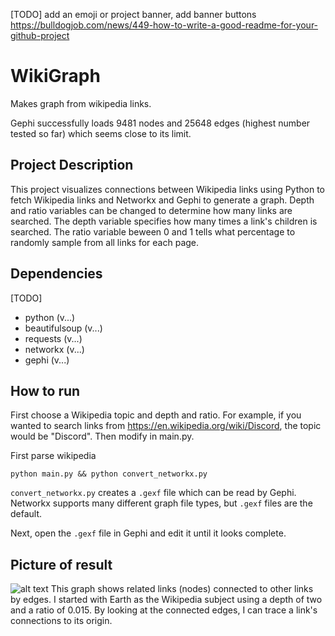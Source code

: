 
[TODO] add an emoji or project banner, add banner buttons https://bulldogjob.com/news/449-how-to-write-a-good-readme-for-your-github-project

# WikiGraph

Makes graph from wikipedia links.

Gephi successfully loads 9481 nodes and 25648 edges (highest number tested so far) which seems close to its limit. 



## Project Description
This project visualizes connections between Wikipedia links using Python to fetch Wikipedia links and Networkx and Gephi to generate a graph. Depth and ratio variables can be changed to determine how many links are searched. The depth variable specifies how many times a link's children is searched. The ratio variable beween 0 and 1 tells what percentage to randomly sample from all links for each page.

## Dependencies
[TODO]
- python (v...)
- beautifulsoup (v...)
- requests (v...)
- networkx (v...)
- gephi (v...)


## How to run 
First choose a Wikipedia topic and depth and ratio. For example, if you wanted to search links from https://en.wikipedia.org/wiki/Discord, the topic would be "Discord". Then modify in main.py.

First parse wikipedia 

```
python main.py && python convert_networkx.py
```

```convert_networkx.py``` creates a ```.gexf``` file which can be read by Gephi. Networkx supports many different graph file types, but ```.gexf``` files are the default.

Next, open the ```.gexf``` file in Gephi and edit it until it looks complete.

## Picture of result
![alt text](https://github.com/JustinPLee/WikiGraph/blob/main/Earth-D2-R0.015.png?raw=true)
This graph shows related links (nodes) connected to other links by edges. I started with Earth as the Wikipedia subject using a depth of two and a ratio of 0.015. By looking at the connected edges, I can trace a link's connections to its origin.
